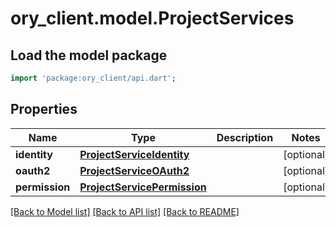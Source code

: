 # ory_client.model.ProjectServices

## Load the model package
```dart
import 'package:ory_client/api.dart';
```

## Properties
Name | Type | Description | Notes
------------ | ------------- | ------------- | -------------
**identity** | [**ProjectServiceIdentity**](ProjectServiceIdentity.md) |  | [optional] 
**oauth2** | [**ProjectServiceOAuth2**](ProjectServiceOAuth2.md) |  | [optional] 
**permission** | [**ProjectServicePermission**](ProjectServicePermission.md) |  | [optional] 

[[Back to Model list]](../README.md#documentation-for-models) [[Back to API list]](../README.md#documentation-for-api-endpoints) [[Back to README]](../README.md)


